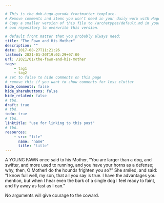 ```yaml
---

# This is the dnb-hugo-garuda frontmatter template. 
# Remove comments and items you won't need in your daily work with Hugo.
# Copy a smaller version of this file to /archetypes/default.md in your
# own repository to overwrite this version.

# default front matter that you probably always need:
title: "The Fawn and His Mother"
description: ""
date: 2017-08-27T11:21:26
lastmod: 2021-01-20T19:02:29+07:00
url: /2021/01/the-fawn-and-his-mother
tags:
    - tag1
    - tag2
# set to false to hide comments on this page
# remove this if you want to show comments for less clutter
hide_comments: false
hide_sharebuttons: false
hide_related: false
# tbd.
draft: true
# tbd.
todo: true
# tbd.
linktitle: "use for linking to this post"
# tbd.
resources:
    - src: "file"
      name: "name"
      title: "title"
---
```

A YOUNG FAWN once said to his Mother, “You are larger than a dog, and swifter, and more used to running, and you have your horns as a defense; why, then, O Mother! do the hounds frighten you so?” She smiled, and said: “I know full well, my son, that all you say is true. I have the advantages you mention, but when I hear even the bark of a single dog I feel ready to faint, and fly away as fast as I can.”

No arguments will give courage to the coward.
